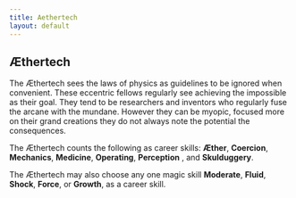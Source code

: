 ```yaml
---
title: Aethertech
layout: default
---
```

## &AElig;thertech
The &AElig;thertech sees the laws of physics as guidelines to be ignored when convenient. These eccentric fellows regularly see achieving the impossible as their goal. They tend to be researchers and inventors who regularly fuse the arcane with the mundane. However they can be myopic, focused more on their grand creations they do not always note the potential the consequences.

The &AElig;thertech counts the following as career skills: **&AElig;ther**, **Coercion**, **Mechanics**, **Medicine**, **Operating**, **Perception** , and **Skulduggery**.

The &AElig;thertech may also choose any one magic skill **Moderate**, **Fluid**, **Shock**, **Force**, or **Growth**, as a career skill.